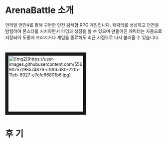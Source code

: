 # ArenaBattle 소개
언리얼 엔진4를 통해 구현한 던전 탐색형 RPG 게임입니다. 
캐릭터를 생성하고 던전을 탐험하여 몬스터를 처치하면서 파밍과 성장을 할 수 있으며
만들어진 캐릭터는 자동으로 저장되어 도중에 쓰러지거나 게임을 종료해도 최근 시점으로 다시 불러올 수 있습니다. 

# 
<a href="https://youtu.be/2fokFcRp5Jk" target="_blank"><img src="![mq2](https://user-images.githubusercontent.com/55690757/98574876-cf00bd80-22fb-11eb-8927-e7efe66801b6.jpg)" 
alt="![mq2](https://user-images.githubusercontent.com/55690757/98574876-cf00bd80-22fb-11eb-8927-e7efe66801b6.jpg)" width="240" height="180" border="10" /></a>

# 후 기

